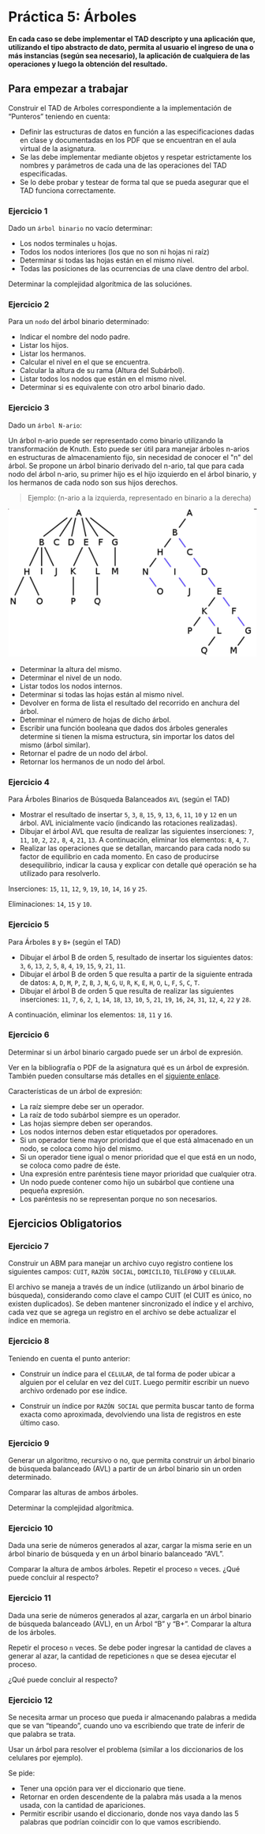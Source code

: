 # Práctica 5: Árboles

**En cada caso se debe implementar el TAD descripto y una aplicación que,
utilizando el tipo abstracto de dato, permita al usuario el ingreso de una o más instancias (según sea necesario), la aplicación de cualquiera de las operaciones y luego la obtención del resultado.**

## Para empezar a trabajar

Construir el TAD de Arboles correspondiente a la implementación de “Punteros” teniendo en cuenta:

- Definir las estructuras de datos en función a las especificaciones dadas en
  clase y documentadas en los PDF que se encuentran en el aula virtual de la
  asignatura.
- Se las debe implementar mediante objetos y respetar estrictamente los nombres
  y parámetros de cada una de las operaciones del TAD especificadas.
- Se lo debe probar y testear de forma tal que se pueda asegurar que el TAD
  funciona correctamente.

### Ejercicio 1

Dado un `árbol binario` no vacío determinar:

- Los nodos terminales u hojas.
- Todos los nodos interiores (los que no son ni hojas ni raíz)
- Determinar si todas las hojas están en el mismo nivel.
- Todas las posiciones de las ocurrencias de una clave dentro del arbol.

Determinar la complejidad algorítmica de las soluciónes.

### Ejercicio 2

Para un `nodo` del árbol binario determinado:

- Indicar el nombre del nodo padre.
- Listar los hijos.
- Listar los hermanos.
- Calcular el nivel en el que se encuentra.
- Calcular la altura de su rama (Altura del Subárbol).
- Listar todos los nodos que están en el mismo nivel.
- Determinar si es equivalente con otro arbol binario dado.

### Ejercicio 3

Dado un `árbol N-ario`:

Un árbol n-ario puede ser representado como binario utilizando la transformación de Knuth. Esto puede ser útil para manejar árboles n-arios en estructuras de almacenamiento fijo, sin necesidad de conocer el "n" del árbol. Se propone un árbol binario derivado del n-ario, tal que para cada nodo del árbol n-ario, su primer hijo es el hijo izquierdo en el árbol binario, y los hermanos de cada nodo son sus hijos derechos.

> Ejemplo: (n-ario a la izquierda, representado en binario a la derecha)

![Árbol n-ario](imagenes/arbol-n-ario.png)

- Determinar la altura del mismo.
- Determinar el nivel de un nodo.
- Listar todos los nodos internos.
- Determinar si todas las hojas están al mismo nivel.
- Devolver en forma de lista el resultado del recorrido en anchura del árbol.
- Determinar el número de hojas de dicho árbol.
- Escribir una función booleana que dados dos árboles generales determine si
  tienen la misma estructura, sin importar los datos del mismo (árbol similar).
- Retornar el padre de un nodo del árbol.
- Retornar los hermanos de un nodo del árbol.

### Ejercicio 4

Para Árboles Binarios de Búsqueda Balanceados `AVL` (según el TAD)

- Mostrar el resultado de insertar `5`, `3`, `8`, `15`, `9`, `13`, `6`, `11`, `10` y `12` en un árbol.
  AVL inicialmente vacío (indicando las rotaciones realizadas).
- Dibujar el árbol AVL que resulta de realizar las siguientes inserciones: `7`, `11`, `10`, `2`, `22,` `8`, `4`, `21`, `13`. A continuación, eliminar los elementos: `8`, `4`, `7`.
- Realizar las operaciones que se detallan, marcando para cada nodo su factor
  de equilibrio en cada momento. En caso de producirse desequilibrio, indicar la
  causa y explicar con detalle qué operación se ha utilizado para resolverlo.

Inserciones: `15`, `11`, `12`, `9`, `19`, `10`, `14`, `16` y `25`.

Eliminaciones: `14`, `15` y `10`.

### Ejercicio 5

Para Árboles `B` y `B+` (según el TAD)

- Dibujar el árbol B de orden 5, resultado de insertar los siguientes datos: `3`, `6`, `13`, `2`, `5`, `8`, `4`, `19`, `15`, `9`, `21`, `11`.
- Dibujar el árbol B de orden 5 que resulta a partir de la siguiente entrada de
  datos: `A`, `D`, `M`, `P`, `Z`, `B`, `J`, `N`, `G`, `U`, `R`, `K`, `E`, `H`, `O`, `L`, `F`, `S`, `C`, `T`.
- Dibujar el árbol B de orden 5 que resulta de realizar las siguientes inserciones:
  `11`, `7`, `6`, `2`, `1`, `14`, `18`, `13`, `10`, `5`, `21`, `19`, `16`, `24`, `31`, `12`, `4`, `22` y `28`.

A continuación, eliminar los elementos: `18`, `11` y `16`.

### Ejercicio 6

Determinar si un árbol binario cargado puede ser un árbol de expresión.

Ver en la bibliografía o PDF de la asignatura qué es un árbol de expresión. También pueden consultarse más detalles en el [siguiente enlace](https://miguelangelperezautomatas.blogspot.com/2019/09/arboles-de-expresiones.html).

Características de un árbol de expresión:

- La raíz siempre debe ser un operador.
- La raíz de todo subárbol siempre es un operador.
- Las hojas siempre deben ser operandos.
- Los nodos internos deben estar etiquetados por operadores.
- Si un operador tiene mayor prioridad que el que está almacenado en un nodo, se coloca como hijo del mismo.
- Si un operador tiene igual o menor prioridad que el que está en un nodo, se coloca como padre de éste.
- Una expresión entre paréntesis tiene mayor prioridad que cualquier otra.
- Un nodo puede contener como hijo un subárbol que contiene una pequeña expresión.
- Los paréntesis no se representan porque no son necesarios.

## Ejercicios Obligatorios

### Ejercicio 7

Construir un ABM para manejar un archivo cuyo registro contiene los siguientes
campos: `CUIT`, `RAZÓN SOCIAL`, `DOMICILIO`, `TELÉFONO` y `CELULAR`.

El archivo se maneja a través de un índice (utilizando un árbol binario de búsqueda), considerando como clave el campo CUIT (el CUIT es único, no existen duplicados). Se deben mantener sincronizado el índice y el archivo, cada
vez que se agrega un registro en el archivo se debe actualizar el índice en memoria.

### Ejercicio 8

Teniendo en cuenta el punto anterior:

- Construir un índice para el `CELULAR`, de tal forma de poder ubicar a alguien por el celular en vez del `CUIT`. Luego permitir escribir un nuevo archivo ordenado por ese índice.

- Construir un índice por `RAZÓN SOCIAL` que permita buscar tanto de forma exacta como aproximada, devolviendo una lista de registros en este último caso.

### Ejercicio 9

Generar un algoritmo, recursivo o no, que permita construir un árbol binario de
búsqueda balanceado (AVL) a partir de un árbol binario sin un orden determinado.

Comparar las alturas de ambos árboles.

Determinar la complejidad algorítmica.

### Ejercicio 10

Dada una serie de números generados al azar, cargar la misma serie en un árbol binario de búsqueda y en un árbol binario balanceado “AVL”.

Comparar la altura de ambos árboles. Repetir el proceso `n` veces. ¿Qué puede concluir al respecto?

### Ejercicio 11

Dada una serie de números generados al azar, cargarla en un árbol binario de búsqueda balanceado (AVL), en un Árbol “B” y “B+”. Comparar la altura de los árboles.

Repetir el proceso `n` veces. Se debe poder ingresar la cantidad de claves a generar al azar, la cantidad de repeticiones `n` que se desea ejecutar el proceso.

¿Qué puede concluir al respecto?

### Ejercicio 12

Se necesita armar un proceso que pueda ir almacenando palabras a medida que se van “tipeando”, cuando uno va escribiendo que trate de inferir de que palabra se trata.

Usar un árbol para resolver el problema (similar a los diccionarios de los celulares por ejemplo).

Se pide:

- Tener una opción para ver el diccionario que tiene.
- Retornar en orden descendente de la palabra más usada a la menos usada, con la cantidad de apariciones.
- Permitir escribir usando el diccionario, donde nos vaya dando las 5 palabras que podrían coincidir con lo que vamos escribiendo.
